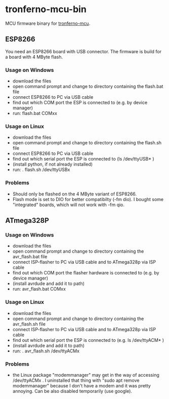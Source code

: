 # tronferno-mcu-bin

MCU firmware binary for [tronferno-mcu](https://github.com/zwiebert/tronferno-mcu).


## ESP8266

You need an ESP8266 board with USB connector. The firmware is build for a board with 4 MByte flash.


### Usage on Windows

  * download the files
  * open command prompt and change to directory containing the flash.bat file
  * connect ESP8266 to PC via USB cable
  * find out which COM port the ESP is connected to (e.g. by device manager) 
  * run: flash.bat COMxx


### Usage on Linux

  * download the files
  * open command prompt and change to directory containing the flash.sh file
  * connect ESP8266 to PC via USB cable
  * find out which serial port the ESP is connected to (ls /dev/ttyUSB* ) 
  * (install python, if not already installed)
  * run: . flash.sh /dev/ttyUSBx


 ### Problems
  * Should only be flashed on the 4 MByte variant of ESP8266. 
  * Flash mode is set to DIO for better compatibilty (-fm dio). I bought some "integrated" boards, which will not work with -fm qio.
  

## ATmega328P

### Usage on Windows

  * download the files
  * open command prompt and change to directory containing the avr_flash.bat file
  * connect ISP-flasher to PC via USB cable and to ATmega328p via ISP cable
  * find out which COM port the flasher hardware is connected to (e.g. by device manager) 
  * (install avrdude and add it to path)
  * run: avr_flash.bat COMxx


### Usage on Linux

  * download the files
  * open command prompt and change to directory containing the avr_flash.sh file
  * connect ISP-flasher to PC via USB cable and to ATmega328p via ISP cable
  * find out which serial port the ESP is connected to (e.g. ls /dev/ttyACM* ) 
  * (install avrdude and add it to path)
  * run: . avr_flash.sh /dev/ttyACMx


### Problems
  * the Linux package "modemmanager" may get in the way of accessing /dev/ttyACMx . I uninstalled that thing with "sudo apt remove modemmanager" because I don't have a modem and it was pretty annoying. Can be also disabled temporarily (use google).